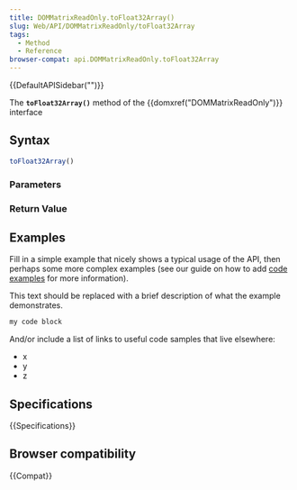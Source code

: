 ```yaml
---
title: DOMMatrixReadOnly.toFloat32Array()
slug: Web/API/DOMMatrixReadOnly/toFloat32Array
tags:
  - Method
  - Reference
browser-compat: api.DOMMatrixReadOnly.toFloat32Array
---
```

{{DefaultAPISidebar("")}}

The **`toFloat32Array()`** method of the {{domxref("DOMMatrixReadOnly")}} interface 

## Syntax

```js
toFloat32Array()
```

### Parameters



### Return Value



## Examples

Fill in a simple example that nicely shows a typical usage of the API, then perhaps some more complex examples (see our guide on how to add [code examples](/en-US/docs/MDN/Contribute/Structures/Code_examples) for more information).

This text should be replaced with a brief description of what the example demonstrates.

```js
my code block
```

And/or include a list of links to useful code samples that live elsewhere:

*   x
*   y
*   z

## Specifications

{{Specifications}}

## Browser compatibility

{{Compat}}

